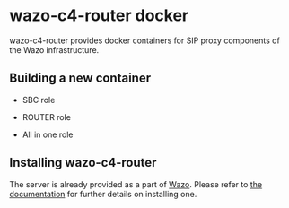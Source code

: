 # wazo-c4-router docker

wazo-c4-router provides docker containers for SIP proxy components of the Wazo infrastructure.

## Building a new container

* SBC role

* ROUTER role

* All in one role


## Installing wazo-c4-router

The server is already provided as a part of [Wazo](http://documentation.wazo.community).
Please refer to [the documentation](http://documentation.wazo.community/en/stable/installation/installsystem.html) for
further details on installing one.
